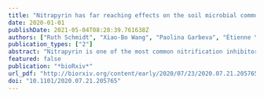 ```yaml
---
title: "Nitrapyrin has far reaching effects on the soil microbial community structure, composition, diversity and functions"
date: 2020-01-01
publishDate: 2021-05-04T08:28:39.761638Z
authors: ["Ruth Schmidt", "Xiao-Bo Wang", "Paolina Garbeva", "Étienne Yergeau"]
publication_types: ["2"]
abstract: "Nitrapyrin is one of the most common nitrification inhibitors that are used to retain N in the ammonia form in soil to improve crop yields and quality. Whereas the inhibitory effect of nitrapyrin is supposedly specific to ammonia oxidizers, in view of the keystone role of this group in soils, nitrapyrin could have far-reaching impacts. Here, we tested the hypothesis that nitrapyrin leads to large shifts in soil microbial community structure, composition, diversity and functions, beyond its effect on ammonia-oxidizers. To test this hypothesis, we set-up a field experiment where wheat (Triticum aestivum cv. AC Walton) was fertilized with ammonium nitrate (NH4NO3) and supplemented or not with nitrapyrin. Rhizosphere and bulk soils were sampled twice, DNA was extracted, the 16S rRNA gene and ITS region were amplified and sequenced to follow shifts in archaeal, bacterial and fungal community structure, composition and diversity. To assess microbial functions, several genes involved in the nitrogen cycle were quantified by real-time qPCR and volatile organic compounds (VOCs) were trapped in the rhizosphere at the moment of sampling. As expected, sampling date and plant compartment had overwhelming effects on the microbial communities. However, within these strong effects, we found statistically significant effects of nitrapyrin on the relative abundance of Thaumarchaeota, Proteobacteria, Nitrospirae and Basidiomycota, and on several genera. Nitrapyrin also significantly affected bacterial and fungal community structure, and the abundance of all the N-cycle gene tested, but always in interaction with sampling date. In contrast, nitrapyrin had no significant effect on the emission of VOCs, where only sampling date significantly influenced the profiles observed. Our results point out far-reaching effects of nitrapyrin on soil and plant associated microbial communities, well beyond its predicted direct effect on ammonia-oxidizers. In the longer term, these shifts might counteract the positive effect of nitrapyrin on crop nutrition and greenhouse gas emissions.Competing Interest StatementThe authors have declared no competing interest."
featured: false
publication: "*bioRxiv*"
url_pdf: "http://biorxiv.org/content/early/2020/07/23/2020.07.21.205765.abstract"
doi: "10.1101/2020.07.21.205765"
---
```


